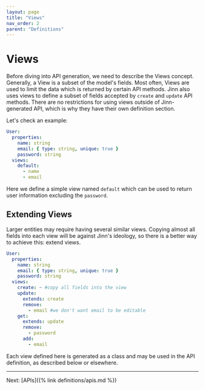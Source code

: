 ```yaml
---
layout: page
title: "Views"
nav_order: 2
parent: "Definitions"
---
```


# Views
Before diving into API generation, we need to describe the Views concept. 
Generally, a View is a subset of the model's fields. Most often, Views are used 
to limit the data which is returned by certain API methods. Jinn also uses views 
to define a subset of fields accepted by `create` and `update` API methods.
There are no restrictions for using views outside of Jinn-generated API, 
which is why they have their own definition section.

Let's check an example:
```yaml
User:
  properties:
    name: string
    email: { type: string, unique: true }
    password: string
  views:
    default:
      - name
      - email
```
Here we define a simple view named `default` which can be used to return user information excluding the `password`.

## Extending Views

Larger entities may require having several similar views. Copying almost all fields into each view will be 
against Jinn's ideology, so there is a better way to achieve this: extend views.
```yaml
User:
  properties:
    name: string
    email: { type: string, unique: true }
    password: string
  views:
    create: ~ #copy all fields into the view
    update: 
      extends: create
      remove:
        - email #we don't want email to be editable
    get:
      extends: update
      remove:
        - password
      add:
        - email
```
Each view defined here is generated as a class and may be used in the API definition, 
as described below or elsewhere.

---
Next: [APIs]({% link definitions/apis.md %})
